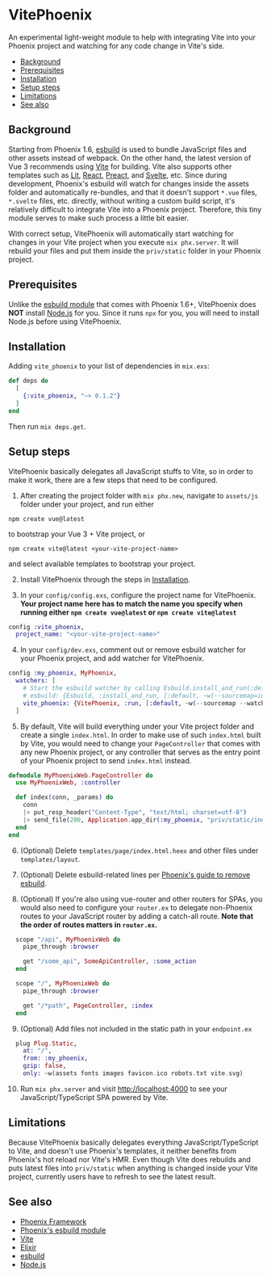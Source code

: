 # VitePhoenix

An experimental light-weight module to help with integrating Vite into your Phoenix project and watching for any code change in Vite's side.

- [Background](#background)
- [Prerequisites](#prerequisites)
- [Installation](#installation)
- [Setup steps](#setup-steps)
- [Limitations](#limitations)
- [See also](#see-also)

## Background

Starting from Phoenix 1.6, [esbuild](https://esbuild.github.io/) is used to bundle JavaScript files and other assets instead of webpack. On the other hand, the latest version of Vue 3 recommends using [Vite](https://vitejs.dev/) for building. Vite also supports other templates such as [Lit](https://lit.dev/), [React](https://reactjs.org/), [Preact](https://preactjs.com/), and [Svelte](https://svelte.dev/), etc. Since during development, Phoenix's esbuild will watch for changes inside the assets folder and automatically re-bundles, and that it doesn't support `*.vue` files, `*.svelte` files, etc. directly, without writing a custom build script, it's relatively difficult to integrate Vite into a Phoenix project. Therefore, this tiny module serves to make such process a little bit easier.

With correct setup, VitePhoenix will automatically start watching for changes in your Vite project when you execute `mix phx.server`. It will rebuild your files and put them inside the `priv/static` folder in your Phoenix project.

## Prerequisites
Unlike the [esbuild module](https://github.com/phoenixframework/esbuild) that comes with Phoenix 1.6+, VitePhoenix does **NOT** install [Node.js](https://nodejs.org/en/) for you. Since it runs `npx` for you, you will need to install Node.js before using VitePhoenix.

## Installation

Adding `vite_phoenix` to your list of dependencies in `mix.exs`:

```elixir
def deps do
  [
    {:vite_phoenix, "~> 0.1.2"}
  ]
end
```

Then run `mix deps.get`.

## Setup steps

VitePhoenix basically delegates all JavaScript stuffs to Vite, so in order to make it work, there are a few steps that need to be configured.

1. After creating the project folder with `mix phx.new`, navigate to `assets/js` folder under your project, and run either
```
npm create vue@latest
```
to bootstrap your Vue 3 + Vite project, or
```
npm create vite@latest <your-vite-project-name>
```
and select available templates to bootstrap your project.

2. Install VitePhoenix through the steps in [Installation](#installation).

3. In your `config/config.exs`, configure the project name for VitePhoenix. **Your project name here has to match the name you specify when running either `npm create vue@latest` or `npm create vite@latest`**
```elixir
config :vite_phoenix,
  project_name: "<your-vite-project-name>"
```

4. In your `config/dev.exs`, comment out or remove esbuild watcher for your Phoenix project, and add watcher for VitePhoenix.
```elixir
config :my_phoenix, MyPhoenix,
  watchers: [
    # Start the esbuild watcher by calling Esbuild.install_and_run(:default, args)
    # esbuild: {Esbuild, :install_and_run, [:default, ~w(--sourcemap=inline --watch)]},
    vite_phoenix: {VitePhoenix, :run, [:default, ~w(--sourcemap --watch --emptyOutDir)]}
  ]
```

5. By default, Vite will build everything under your Vite project folder and create a single `index.html`. In order to make use of such `index.html` built by Vite, you would need to change your `PageController` that comes with any new Phoenix project, or any controller that serves as the entry point of your Phoenix project to send `index.html` instead.
```elixir
defmodule MyPhoenixWeb.PageController do
  use MyPhoenixWeb, :controller

  def index(conn, _params) do
    conn
    |> put_resp_header("Content-Type", "text/html; charset=utf-8")
    |> send_file(200, Application.app_dir(:my_phoenix, "priv/static/index.html"))
  end
end
```

6. (Optional) Delete `templates/page/index.html.heex` and other files under `templates/layout`.

7. (Optional) Delete esbuild-related lines per [Phoenix's guide to remove esbuild](https://hexdocs.pm/phoenix/asset_management.html#removing-esbuild).

8. (Optional) If you're also using vue-router and other routers for SPAs, you would also need to configure your `router.ex` to delegate non-Phoenix routes to your JavaScript router by adding a catch-all route. **Note that the order of routes matters in `router.ex`.**

```elixir
  scope "/api", MyPhoenixWeb do
    pipe_through :browser

    get "/some_api", SomeApiController, :some_action
  end

  scope "/", MyPhoenixWeb do
    pipe_through :browser

    get "/*path", PageController, :index
  end
```

9. (Optional) Add files not included in the static path in your `endpoint.ex`

```elixir
  plug Plug.Static,
    at: "/",
    from: :my_phoenix,
    gzip: false,
    only: ~w(assets fonts images favicon.ico robots.txt vite.svg)
```

10. Run `mix phx.server` and visit [http://localhost:4000](http://localhost:4000) to see your JavaScript/TypeScript SPA powered by Vite.

## Limitations

Because VitePhoenix basically delegates everything JavaScript/TypeScript to Vite, and doesn't use Phoenix's templates, it neither benefits from Phoenix's hot reload nor Vite's HMR. Even though Vite does rebuilds and puts latest files into `priv/static` when anything is changed inside your Vite project, currently users have to refresh to see the latest result.

## See also
- [Phoenix Framework](https://www.phoenixframework.org/)
- [Phoenix's esbuild module](https://github.com/phoenixframework/esbuild)
- [Vite](https://vitejs.dev/)
- [Elixir](https://elixir-lang.org/)
- [esbuild](https://esbuild.github.io/)
- [Node.js](https://nodejs.org/en/)